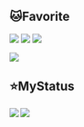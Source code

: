## :cat:Favorite
![](https://img.shields.io/badge/CSHARP-green?style=for-the-badge)  ![](https://img.shields.io/badge/JavaScript-blue?style=for-the-badge)  ![](https://img.shields.io/badge/Java-yellow?style=for-the-badge)  

![](https://img.shields.io/badge/AWS-red?style=for-the-badge)

## :star:MyStatus
<a href="https://github.com/anuraghazra/github-readme-stats">
  <img align="left" src="https://github-readme-stats.vercel.app/api?username=TakushiTokuyama&show_icons=true&theme=radical" />
</a>

<a href="https://github.com/anuraghazra/github-readme-stats">
  <img src="https://github-readme-stats.vercel.app/api/top-langs/?username=TakushiTokuyama&layout=compact" />
</a>

